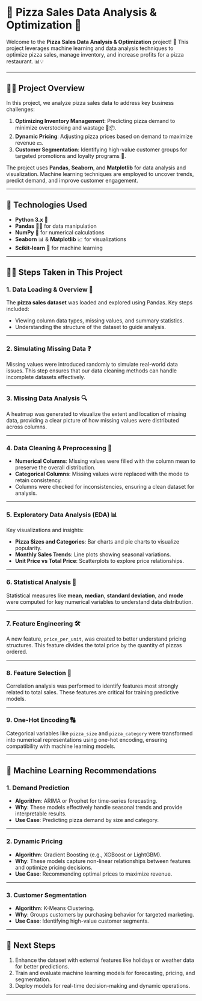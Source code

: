 # 🍕 **Pizza Sales Data Analysis & Optimization** 🚀

Welcome to the **Pizza Sales Data Analysis & Optimization** project! 🎉 This project leverages machine learning and data analysis techniques to optimize pizza sales, manage inventory, and increase profits for a pizza restaurant. 📊💡

---

## 🧑‍💻 **Project Overview**

In this project, we analyze pizza sales data to address key business challenges:
1. **Optimizing Inventory Management**: Predicting pizza demand to minimize overstocking and wastage 🍕📦.
2. **Dynamic Pricing**: Adjusting pizza prices based on demand to maximize revenue 💵.
3. **Customer Segmentation**: Identifying high-value customer groups for targeted promotions and loyalty programs 🎯.

The project uses **Pandas**, **Seaborn**, and **Matplotlib** for data analysis and visualization. Machine learning techniques are employed to uncover trends, predict demand, and improve customer engagement.

---

## 🔧 **Technologies Used**

- **Python 3.x** 🐍
- **Pandas** 🧑‍💻 for data manipulation
- **NumPy** 🔢 for numerical calculations
- **Seaborn** 📊 & **Matplotlib** 📈 for visualizations
- **Scikit-learn** 🤖 for machine learning

---

## 🧑‍🔬 **Steps Taken in This Project**

### 1. **Data Loading & Overview** 📂
The **pizza sales dataset** was loaded and explored using Pandas. Key steps included:
- Viewing column data types, missing values, and summary statistics.
- Understanding the structure of the dataset to guide analysis.

---

### 2. **Simulating Missing Data** ❓
Missing values were introduced randomly to simulate real-world data issues. This step ensures that our data cleaning methods can handle incomplete datasets effectively.

---

### 3. **Missing Data Analysis** 🔍
A heatmap was generated to visualize the extent and location of missing data, providing a clear picture of how missing values were distributed across columns.

---

### 4. **Data Cleaning & Preprocessing** 🧹
- **Numerical Columns**: Missing values were filled with the column mean to preserve the overall distribution.
- **Categorical Columns**: Missing values were replaced with the mode to retain consistency.
- Columns were checked for inconsistencies, ensuring a clean dataset for analysis.

---

### 5. **Exploratory Data Analysis (EDA)** 📊
Key visualizations and insights:
- **Pizza Sizes and Categories**: Bar charts and pie charts to visualize popularity.
- **Monthly Sales Trends**: Line plots showing seasonal variations.
- **Unit Price vs Total Price**: Scatterplots to explore price relationships.

---

### 6. **Statistical Analysis** 🔄
Statistical measures like **mean**, **median**, **standard deviation**, and **mode** were computed for key numerical variables to understand data distribution.

---

### 7. **Feature Engineering** 🛠️
A new feature, `price_per_unit`, was created to better understand pricing structures. This feature divides the total price by the quantity of pizzas ordered.

---

### 8. **Feature Selection** 🔑
Correlation analysis was performed to identify features most strongly related to total sales. These features are critical for training predictive models.

---

### 9. **One-Hot Encoding** 🔠
Categorical variables like `pizza_size` and `pizza_category` were transformed into numerical representations using one-hot encoding, ensuring compatibility with machine learning models.

---

## 🚀 **Machine Learning Recommendations**

### 1. **Demand Prediction**
- **Algorithm**: ARIMA or Prophet for time-series forecasting.
- **Why**: These models effectively handle seasonal trends and provide interpretable results.
- **Use Case**: Predicting pizza demand by size and category.

---

### 2. **Dynamic Pricing**
- **Algorithm**: Gradient Boosting (e.g., XGBoost or LightGBM).
- **Why**: These models capture non-linear relationships between features and optimize pricing decisions.
- **Use Case**: Recommending optimal prices to maximize revenue.

---

### 3. **Customer Segmentation**
- **Algorithm**: K-Means Clustering.
- **Why**: Groups customers by purchasing behavior for targeted marketing.
- **Use Case**: Identifying high-value customer segments.

---

## 🚧 **Next Steps**

1. Enhance the dataset with external features like holidays or weather data for better predictions.
2. Train and evaluate machine learning models for forecasting, pricing, and segmentation.
3. Deploy models for real-time decision-making and dynamic operations.

---

